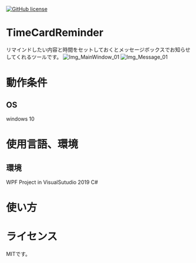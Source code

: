 [![GitHub license](https://img.shields.io/github/license/Nao6165/TimeCardReminder)](https://github.com/Nao6165/TimeCardReminder/blob/master/LICENSE)
# TimeCardReminder
リマインドしたい内容と時間をセットしておくとメッセージボックスでお知らせしてくれるツールです。
![Img_MainWindow_01](https://user-images.githubusercontent.com/54632092/87133451-4c76db80-c2d2-11ea-82df-de6ae6d0bc6b.PNG)
![Img_Message_01](https://user-images.githubusercontent.com/54632092/87135354-e6d81e80-c2d4-11ea-808b-2206e104013b.png)
# 動作条件
## OS
windows 10
# 使用言語、環境
## 環境
WPF Project in VisualSutudio 2019 C#
# 使い方
# ライセンス
MITです。
